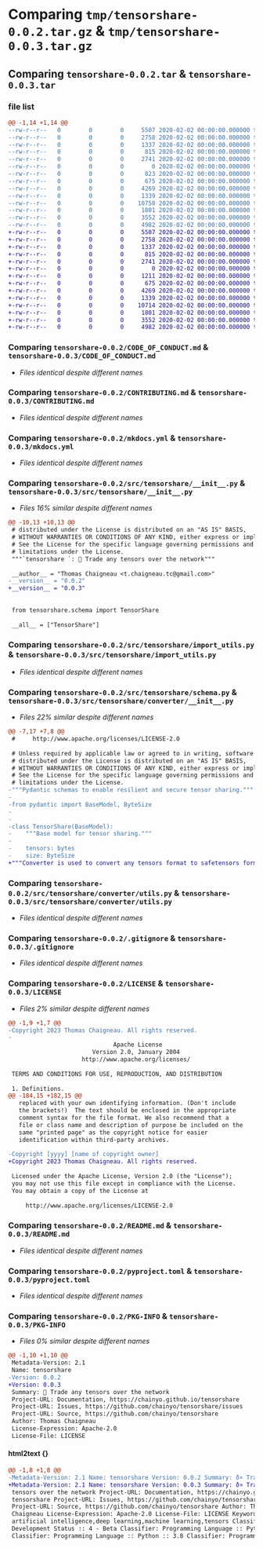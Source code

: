 # Comparing `tmp/tensorshare-0.0.2.tar.gz` & `tmp/tensorshare-0.0.3.tar.gz`

## Comparing `tensorshare-0.0.2.tar` & `tensorshare-0.0.3.tar`

### file list

```diff
@@ -1,14 +1,14 @@
--rw-r--r--   0        0        0     5507 2020-02-02 00:00:00.000000 tensorshare-0.0.2/CODE_OF_CONDUCT.md
--rw-r--r--   0        0        0     2758 2020-02-02 00:00:00.000000 tensorshare-0.0.2/CONTRIBUTING.md
--rw-r--r--   0        0        0     1337 2020-02-02 00:00:00.000000 tensorshare-0.0.2/mkdocs.yml
--rw-r--r--   0        0        0      815 2020-02-02 00:00:00.000000 tensorshare-0.0.2/src/tensorshare/__init__.py
--rw-r--r--   0        0        0     2741 2020-02-02 00:00:00.000000 tensorshare-0.0.2/src/tensorshare/import_utils.py
--rw-r--r--   0        0        0        0 2020-02-02 00:00:00.000000 tensorshare-0.0.2/src/tensorshare/py.typed
--rw-r--r--   0        0        0      823 2020-02-02 00:00:00.000000 tensorshare-0.0.2/src/tensorshare/schema.py
--rw-r--r--   0        0        0      675 2020-02-02 00:00:00.000000 tensorshare-0.0.2/src/tensorshare/converter/__init__.py
--rw-r--r--   0        0        0     4269 2020-02-02 00:00:00.000000 tensorshare-0.0.2/src/tensorshare/converter/utils.py
--rw-r--r--   0        0        0     1339 2020-02-02 00:00:00.000000 tensorshare-0.0.2/.gitignore
--rw-r--r--   0        0        0    10758 2020-02-02 00:00:00.000000 tensorshare-0.0.2/LICENSE
--rw-r--r--   0        0        0     1801 2020-02-02 00:00:00.000000 tensorshare-0.0.2/README.md
--rw-r--r--   0        0        0     3552 2020-02-02 00:00:00.000000 tensorshare-0.0.2/pyproject.toml
--rw-r--r--   0        0        0     4982 2020-02-02 00:00:00.000000 tensorshare-0.0.2/PKG-INFO
+-rw-r--r--   0        0        0     5507 2020-02-02 00:00:00.000000 tensorshare-0.0.3/CODE_OF_CONDUCT.md
+-rw-r--r--   0        0        0     2758 2020-02-02 00:00:00.000000 tensorshare-0.0.3/CONTRIBUTING.md
+-rw-r--r--   0        0        0     1337 2020-02-02 00:00:00.000000 tensorshare-0.0.3/mkdocs.yml
+-rw-r--r--   0        0        0      815 2020-02-02 00:00:00.000000 tensorshare-0.0.3/src/tensorshare/__init__.py
+-rw-r--r--   0        0        0     2741 2020-02-02 00:00:00.000000 tensorshare-0.0.3/src/tensorshare/import_utils.py
+-rw-r--r--   0        0        0        0 2020-02-02 00:00:00.000000 tensorshare-0.0.3/src/tensorshare/py.typed
+-rw-r--r--   0        0        0     1211 2020-02-02 00:00:00.000000 tensorshare-0.0.3/src/tensorshare/schema.py
+-rw-r--r--   0        0        0      675 2020-02-02 00:00:00.000000 tensorshare-0.0.3/src/tensorshare/converter/__init__.py
+-rw-r--r--   0        0        0     4269 2020-02-02 00:00:00.000000 tensorshare-0.0.3/src/tensorshare/converter/utils.py
+-rw-r--r--   0        0        0     1339 2020-02-02 00:00:00.000000 tensorshare-0.0.3/.gitignore
+-rw-r--r--   0        0        0    10714 2020-02-02 00:00:00.000000 tensorshare-0.0.3/LICENSE
+-rw-r--r--   0        0        0     1801 2020-02-02 00:00:00.000000 tensorshare-0.0.3/README.md
+-rw-r--r--   0        0        0     3552 2020-02-02 00:00:00.000000 tensorshare-0.0.3/pyproject.toml
+-rw-r--r--   0        0        0     4982 2020-02-02 00:00:00.000000 tensorshare-0.0.3/PKG-INFO
```

### Comparing `tensorshare-0.0.2/CODE_OF_CONDUCT.md` & `tensorshare-0.0.3/CODE_OF_CONDUCT.md`

 * *Files identical despite different names*

### Comparing `tensorshare-0.0.2/CONTRIBUTING.md` & `tensorshare-0.0.3/CONTRIBUTING.md`

 * *Files identical despite different names*

### Comparing `tensorshare-0.0.2/mkdocs.yml` & `tensorshare-0.0.3/mkdocs.yml`

 * *Files identical despite different names*

### Comparing `tensorshare-0.0.2/src/tensorshare/__init__.py` & `tensorshare-0.0.3/src/tensorshare/__init__.py`

 * *Files 16% similar despite different names*

```diff
@@ -10,13 +10,13 @@
 # distributed under the License is distributed on an "AS IS" BASIS,
 # WITHOUT WARRANTIES OR CONDITIONS OF ANY KIND, either express or implied.
 # See the License for the specific language governing permissions and
 # limitations under the License.
 """`tensorshare `: 🤝 Trade any tensors over the network"""
 
 __author__ = "Thomas Chaigneau <t.chaigneau.tc@gmail.com>"
-__version__ = "0.0.2"
+__version__ = "0.0.3"
 
 
 from tensorshare.schema import TensorShare
 
 __all__ = ["TensorShare"]
```

### Comparing `tensorshare-0.0.2/src/tensorshare/import_utils.py` & `tensorshare-0.0.3/src/tensorshare/import_utils.py`

 * *Files identical despite different names*

### Comparing `tensorshare-0.0.2/src/tensorshare/schema.py` & `tensorshare-0.0.3/src/tensorshare/converter/__init__.py`

 * *Files 22% similar despite different names*

```diff
@@ -7,17 +7,8 @@
 #     http://www.apache.org/licenses/LICENSE-2.0
 
 # Unless required by applicable law or agreed to in writing, software
 # distributed under the License is distributed on an "AS IS" BASIS,
 # WITHOUT WARRANTIES OR CONDITIONS OF ANY KIND, either express or implied.
 # See the License for the specific language governing permissions and
 # limitations under the License.
-"""Pydantic schemas to enable resilient and secure tensor sharing."""
-
-from pydantic import BaseModel, ByteSize
-
-
-class TensorShare(BaseModel):
-    """Base model for tensor sharing."""
-
-    tensors: bytes
-    size: ByteSize
+"""Converter is used to convert any tensors format to safetensors format"""
```

### Comparing `tensorshare-0.0.2/src/tensorshare/converter/utils.py` & `tensorshare-0.0.3/src/tensorshare/converter/utils.py`

 * *Files identical despite different names*

### Comparing `tensorshare-0.0.2/.gitignore` & `tensorshare-0.0.3/.gitignore`

 * *Files identical despite different names*

### Comparing `tensorshare-0.0.2/LICENSE` & `tensorshare-0.0.3/LICENSE`

 * *Files 2% similar despite different names*

```diff
@@ -1,9 +1,7 @@
-Copyright 2023 Thomas Chaigneau. All rights reserved.
-
                              Apache License
                        Version 2.0, January 2004
                     http://www.apache.org/licenses/
 
 TERMS AND CONDITIONS FOR USE, REPRODUCTION, AND DISTRIBUTION
 
 1. Definitions.
@@ -184,15 +182,15 @@
   replaced with your own identifying information. (Don't include
   the brackets!)  The text should be enclosed in the appropriate
   comment syntax for the file format. We also recommend that a
   file or class name and description of purpose be included on the
   same "printed page" as the copyright notice for easier
   identification within third-party archives.
 
-Copyright [yyyy] [name of copyright owner]
+Copyright 2023 Thomas Chaigneau. All rights reserved.
 
 Licensed under the Apache License, Version 2.0 (the "License");
 you may not use this file except in compliance with the License.
 You may obtain a copy of the License at
 
     http://www.apache.org/licenses/LICENSE-2.0
```

### Comparing `tensorshare-0.0.2/README.md` & `tensorshare-0.0.3/README.md`

 * *Files identical despite different names*

### Comparing `tensorshare-0.0.2/pyproject.toml` & `tensorshare-0.0.3/pyproject.toml`

 * *Files identical despite different names*

### Comparing `tensorshare-0.0.2/PKG-INFO` & `tensorshare-0.0.3/PKG-INFO`

 * *Files 0% similar despite different names*

```diff
@@ -1,10 +1,10 @@
 Metadata-Version: 2.1
 Name: tensorshare
-Version: 0.0.2
+Version: 0.0.3
 Summary: 🤝 Trade any tensors over the network
 Project-URL: Documentation, https://chainyo.github.io/tensorshare
 Project-URL: Issues, https://github.com/chainyo/tensorshare/issues
 Project-URL: Source, https://github.com/chainyo/tensorshare
 Author: Thomas Chaigneau
 License-Expression: Apache-2.0
 License-File: LICENSE
```

#### html2text {}

```diff
@@ -1,8 +1,8 @@
-Metadata-Version: 2.1 Name: tensorshare Version: 0.0.2 Summary: ð¤ Trade any
+Metadata-Version: 2.1 Name: tensorshare Version: 0.0.3 Summary: ð¤ Trade any
 tensors over the network Project-URL: Documentation, https://chainyo.github.io/
 tensorshare Project-URL: Issues, https://github.com/chainyo/tensorshare/issues
 Project-URL: Source, https://github.com/chainyo/tensorshare Author: Thomas
 Chaigneau License-Expression: Apache-2.0 License-File: LICENSE Keywords:
 artificial intelligence,deep learning,machine learning,tensors Classifier:
 Development Status :: 4 - Beta Classifier: Programming Language :: Python
 Classifier: Programming Language :: Python :: 3.8 Classifier: Programming
```

